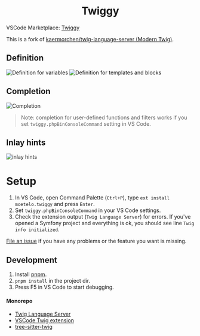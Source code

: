 <p>
  <h1 align="center">Twiggy</h1>
</p>

VSCode Marketplace: [Twiggy](https://marketplace.visualstudio.com/items?itemName=moetelo.twiggy)

This is a fork of [kaermorchen/twig-language-server (Modern Twig)](https://github.com/kaermorchen/twig-language-server).

## Definition
![Definition for variables](https://github.com/moetelo/twiggy/assets/17011936/e24c1d26-1606-4354-a5b4-9d28976c983b)
![Definition for templates and blocks](https://github.com/moetelo/twiggy/assets/17011936/d192a359-d2c1-471b-bd08-79c847cfeb9e)

## Completion
![Completion](https://github.com/moetelo/twiggy/assets/17011936/b5a7b411-b7c3-4411-b4bb-c3a244dc71f6)

> Note: completion for user-defined functions and filters works if you set `twiggy.phpBinConsoleCommand` setting in VS Code.

## Inlay hints
![inlay hints](https://github.com/moetelo/twiggy/assets/17011936/ae833425-06e9-4c55-84d2-47b152bae51a)

# Setup
1. In VS Code, open Command Palette (`Ctrl+P`), type `ext install moetelo.twiggy` and press `Enter`.
1. Set `twiggy.phpBinConsoleCommand` in your VS Code settings.
1. Check the extension output (`Twig Language Server`) for errors. If you've opened a Symfony project and everything is ok, you should see line `Twig info initialized`.

[File an issue](https://github.com/moetelo/twiggy/issues/new) if you have any problems or the feature you want is missing.


## Development
1. Install [pnpm](https://pnpm.io/installation).
1. `pnpm install` in the project dir.
1. Press F5 in VS Code to start debugging.

#### Monorepo
- [Twig Language Server](packages/language-server/)
- [VSCode Twig extension](packages/vscode/)
- [tree-sitter-twig](packages/tree-sitter-twig/)
